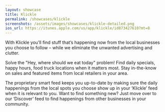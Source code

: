 ```yaml
---
layout: showcase
title: Klickle
permalink: /showcases/klickle
screenshots: /assets/images/showcases/klickle-detailed.png
ios_url: https://itunes.apple.com/us/app/klickle/id873427610?mt=8
---
```

With Klickle you’ll find stuff that’s happening now from the local
businesses you choose to follow – while we eliminate the unwanted
advertising and clutter.

Solve the "Hey, where should we eat today" problem! Find daily specials,
happy hours, food truck locations when it matters most. Stay in-the-know
on sales and featured items from local retailers in your area.

The proprietary smart feed keeps you up-to-date by making sure the daily
happenings from the local spots you choose show up in your ‘Klickle’ feed
when it is relevant to you. Want to find something new? Just move over to
our ‘Discover’ feed to find happenings from other businesses in your
community.
